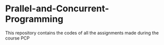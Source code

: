 # Prallel-and-Concurrent-Programming
This repository contains the codes of all the assignments made during the course PCP
